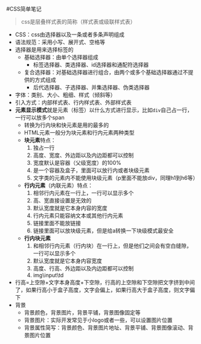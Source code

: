 #CSS简单笔记
> css是层叠样式表的简称（样式表或级联样式表）

- CSS：css由选择器以及一条或者多条声明组成
- 语法规范：采用小写、展开式、空格等
- 选择器是用来选择标签的
  - 基础选择器：由单个选择器组成
    - 标签选择器、类选择器、id选择器和通配符选择器
  - 复合选择器：对基础选择器进行组合，由两个或多个基础选择器通过不提供的方式组成
    - 后代选择器、子选择器、并集选择器、伪类选择器
- 字体：类别、大小、粗细、样式（倾斜等）
- 引入方式：内部样式表、行内样式表、外部样式表
- **元素显示模式**就是元素（标签）以什么方式进行显示，比如`div`自己占一行，一行可以放多个span
  - 转换为行内块和快元素是用的最多的
  - HTML元素一般分为块元素和行内元素两种类型
  - **块元素**特点：
    1. 独占一行
    2. 高度、宽度、外边距以及内边距都可以控制
    3. 宽度默认是容器（父级宽度）的100%
    4. 是一个容器及盒子，里面可以放行内或者块级元素
    5. 文字类的元素内不能使用块级元素（p里面不能放div，同理h1到h6等）
  - **行内元素**（内联元素）特点：
    1. 相邻行内元素在一行上，一行可以显示多个
    2. 高、宽直接设置是无效的
    3. 默认宽度就是它本身内容的宽度
    4. 行内元素只能容纳文本或其他行内元素
    5. 链接里面不能放链接
    6. 链接里面可以放块级元素，但是给a转换一下块级模式最安全
  - **行内块元素**
    1. 和相邻行内元素（行内块）在一行上，但是他们之间会有空白缝隙，一行可以显示多个
    2. 默认宽度就是它本身内容宽度
    3. 高度、行高、外边距以及内边距都可以控制
    4. img\input\td
- 行高=上空隙+文字本身高度+下空隙，行高的上空隙和下空隙把文字挤到中间了，如果行高小于盒子高度，文字会偏上，如果行高大于盒子高度，则文字偏下
- 背景
  - 背景颜色，背景图片，背景平铺，背景图像固定等
  - 背景图片：实际开发常见于小logo或者一些，可以设置图片位置
  - 背景属性简写：背景颜色、背景图片地址、背景平铺、背景图像滚动、背景图片位置